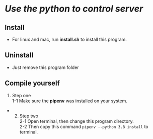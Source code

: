 # *_Use the python to control server_*
## Install
* For linux and mac, run **install.sh** to install this program.

## Uninstall
* Just remove this program folder

## Compile yourself
1. Step one  
    1-1 Make sure the <a href="https://medium.com/tsungs-blog/python-%E8%AE%93pipenv-%E5%B9%AB%E4%BD%A0%E5%81%9A%E5%A5%97%E4%BB%B6%E7%AE%A1%E7%90%86-bb284e865dc1">**pipenv**</a> was installed on your system.
* 2. Step two  
    2-1 Open terminal, then change this program directory.  
    2-2 Then copy this command ``` pipenv --python 3.8 install ``` to terminal.  
    



